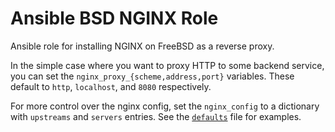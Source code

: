 Ansible BSD NGINX Role
======================

Ansible role for installing NGINX on FreeBSD as a reverse proxy.

In the simple case where you want to proxy HTTP to some backend service, you can
set the `nginx_proxy_{scheme,address,port}` variables. These default to `http`,
`localhost`, and `8080` respectively.

For more control over the nginx config, set the `nginx_config` to a dictionary
with `upstreams` and `servers` entries. See the [`defaults`](defaults/main.yml)
file for examples.
